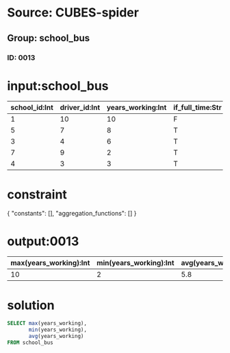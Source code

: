 # Source: CUBES-spider
## Group: school_bus
### ID: 0013

# input:school_bus

| school_id:Int | driver_id:Int | years_working:Int | if_full_time:Str |
|---|---|---|---|
| 1 | 10 | 10 | F |
| 5 | 7 | 8 | T |
| 3 | 4 | 6 | T |
| 7 | 9 | 2 | T |
| 4 | 3 | 3 | T |

# constraint

{
  "constants": [],
  "aggregation_functions": []
}

# output:0013

| max(years_working):Int | min(years_working):Int | avg(years_working):Dbl |
|---|---|---|
| 10 | 2 | 5.8 |

# solution

```sql
SELECT max(years_working),
       min(years_working),
       avg(years_working)
FROM school_bus
```
